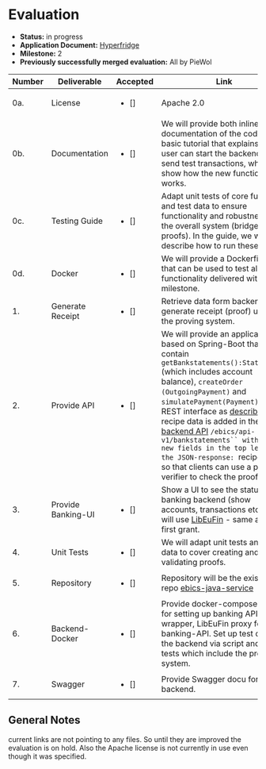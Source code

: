 # Evaluation


- **Status:** in progress
- **Application Document:** [Hyperfridge](https://github.com/w3f/Grants-Program/blob/master/applications/hyperfridge.md)
- **Milestone:** 2
- **Previously successfully merged evaluation:** All by PieWol

| Number | Deliverable | Accepted | Link | Evaluation Notes |
| ----- | ----------- | ------ | ------------- | ------ |
| 0a. | License | <ul><li>[] </li></ul> | Apache 2.0  | [Link to Licence](https://github.com/element36-io/ebics-java-client?tab=LGPL-2.1-1-ov-file) | Apache 2.0 was specified but LGPL-2.1 is used. 
| 0b. | Documentation | <ul><li>[] </li></ul> | We will provide both inline documentation of the code and a basic tutorial that explains how a user can start the backend and send test transactions, which will show how the new functionality works.| [Link to Documentation Root](https://github.com/element36-io/ebics-java-service?tab=readme-ov-file) |
| 0c. | Testing Guide | <ul><li>[] </li></ul> | Adapt unit tests of core functions and test data to ensure functionality and robustness of the overall system (bridge and proofs). In the guide, we will describe how to run these tests.  | See [Testing Guide](TEST.md#clone-repo-and-run-unit-tests).|
| 0d. | Docker | <ul><li>[] </li></ul> | We will provide a Dockerfile(s) that can be used to test all the functionality delivered with this milestone. |[Testing Guide: "Run with Docker"](TEST.md#run-and-test-with-docker), got to "Run and test with Docker". |
| 1. | Generate Receipt | <ul><li>[] </li></ul> | Retrieve data form backend and generate receipt (proof) using the proving system.  | [Testing Guide](TEST.md#test-api-and-download-zk-proof), go to Test API and download ZK Proof.|
| 2. | Provide API | <ul><li>[] </li></ul> | We will provide an application based on Spring-Boot that will contain `getBankstatements():Statement[]` (which includes account balance),  `createOrder (OutgoingPayment)` and `simulatePayment(Payment)`  as a REST interface as [described](#b-bank-account-rest-api). The recipe data is added in the [backend API](http://w.e36.io:8093/ebics/swagger-ui/?url=/ebics/v2/api-docs/#/) `/ebics/api-v1/bankstatements`` with two new fields in the top level of the JSON-response: `recipeiUrl` so that clients can use a public verifier to check the proof. | [Testing Guide](TEST.md#test-api-manually-with-swagger), go to "Test API manually with Swagger" and follow instructions of screenshots. |
| 3. | Provide Banking-UI | <ul><li>[] </li></ul> | Show a UI to see the status of banking backend (show accounts, transactions etc). We will use [LibEuFin](https://github.com/element36-io/ebics-java-service/blob/main/docs/SANDBOX.md) - same as in our first grant. | [Testing Guide](TEST.md#login-to-simulated-banking-backend-ui), go to "Login to simulated banking backend UI" on [localhost:3000](localhost:3000),  foo/superpassword |
| 4. | Unit Tests | <ul><li>[] </li></ul> | We will adapt unit tests and test data to cover creating and validating proofs.  | [Testing Guide](TEST.md), go to "Run unit tests" on top of the document.|
| 5. | Repository | <ul><li>[] </li></ul> | Repository will be the existing repo [ebics-java-service](https://github.com/element36-io/ebics-java-service)  | [ebics-java-service](https://github.com/element36-io/ebics-java-service)  |
| 6. | Backend-Docker | <ul><li>[] </li></ul> | Provide docker-compose images for setting up banking API wrapper, LibEuFin proxy for banking-API. Set up test data in the backend via script and run tests which include the proving system.  | [Testing Guide](TEST.md) - when starting services with docker compose. For data and scripts see [here](../scripts/), especially init_libeufin_sandbox.sh |
| 7. | Swagger | <ul><li>[] </li></ul> | Provide Swagger docu for the backend. |  [localhost:8093](http://localhost:8093/ebics/swagger-ui/?url=/ebics/v2/api-docs/#/) |

## General Notes
current links are not pointing to any files. So until they are improved the evaluation is on hold.
Also the Apache license is not currently in use even though it was specified.
